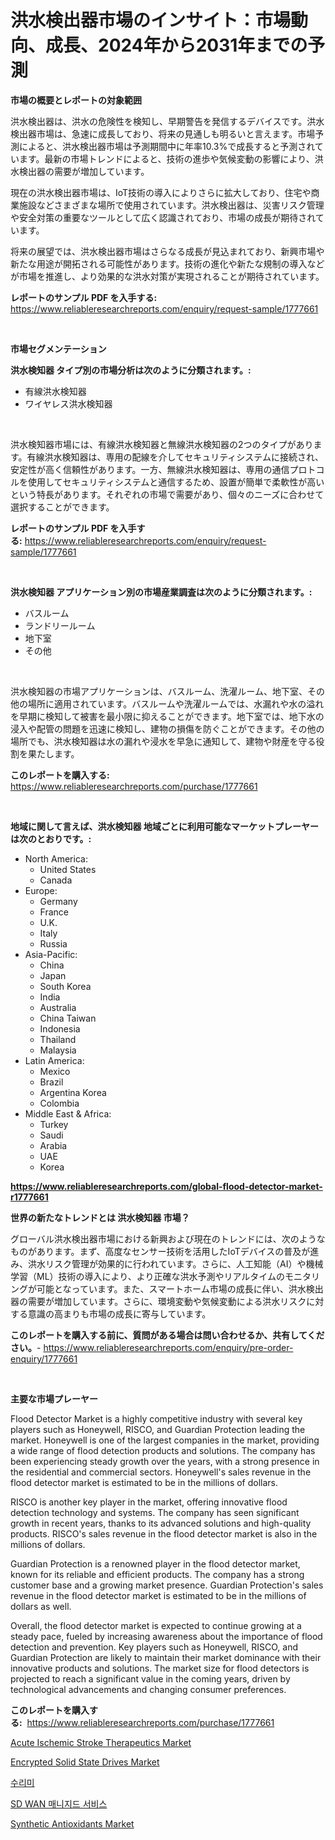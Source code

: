 <p><h1>洪水検出器市場のインサイト：市場動向、成長、2024年から2031年までの予測</h1></p><p><strong>市場の概要とレポートの対象範囲</strong></p>
<p><p>洪水検出器は、洪水の危険性を検知し、早期警告を発信するデバイスです。洪水検出器市場は、急速に成長しており、将来の見通しも明るいと言えます。市場予測によると、洪水検出器市場は予測期間中に年率10.3%で成長すると予測されています。最新の市場トレンドによると、技術の進歩や気候変動の影響により、洪水検出器の需要が増加しています。</p><p>現在の洪水検出器市場は、IoT技術の導入によりさらに拡大しており、住宅や商業施設などさまざまな場所で使用されています。洪水検出器は、災害リスク管理や安全対策の重要なツールとして広く認識されており、市場の成長が期待されています。</p><p>将来の展望では、洪水検出器市場はさらなる成長が見込まれており、新興市場や新たな用途が開拓される可能性があります。技術の進化や新たな規制の導入などが市場を推進し、より効果的な洪水対策が実現されることが期待されています。</p></p>
<p><strong>レポートのサンプル PDF を入手する:</strong> <a href="https://www.reliableresearchreports.com/enquiry/request-sample/1777661">https://www.reliableresearchreports.com/enquiry/request-sample/1777661</a></p>
<p>&nbsp;</p>
<p><strong>市場セグメンテーション</strong></p>
<p><strong>洪水検知器 タイプ別の市場分析は次のように分類されます。:</strong></p>
<p><ul><li>有線洪水検知器</li><li>ワイヤレス洪水検知器</li></ul></p>
<p>&nbsp;</p>
<p><p>洪水検知器市場には、有線洪水検知器と無線洪水検知器の2つのタイプがあります。有線洪水検知器は、専用の配線を介してセキュリティシステムに接続され、安定性が高く信頼性があります。一方、無線洪水検知器は、専用の通信プロトコルを使用してセキュリティシステムと通信するため、設置が簡単で柔軟性が高いという特長があります。それぞれの市場で需要があり、個々のニーズに合わせて選択することができます。</p></p>
<p><strong>レポートのサンプル PDF を入手する:</strong>&nbsp;<a href="https://www.reliableresearchreports.com/enquiry/request-sample/1777661">https://www.reliableresearchreports.com/enquiry/request-sample/1777661</a></p>
<p>&nbsp;</p>
<p><strong> 洪水検知器 アプリケーション別の市場産業調査は次のように分類されます。:</strong></p>
<p><ul><li>バスルーム</li><li>ランドリールーム</li><li>地下室</li><li>その他</li></ul></p>
<p>&nbsp;</p>
<p><p>洪水検知器の市場アプリケーションは、バスルーム、洗濯ルーム、地下室、その他の場所に適用されています。バスルームや洗濯ルームでは、水漏れや水の溢れを早期に検知して被害を最小限に抑えることができます。地下室では、地下水の浸入や配管の問題を迅速に検知し、建物の損傷を防ぐことができます。その他の場所でも、洪水検知器は水の漏れや浸水を早急に通知して、建物や財産を守る役割を果たします。</p></p>
<p><strong>このレポートを購入する:</strong>&nbsp; <a href="https://www.reliableresearchreports.com/purchase/1777661">https://www.reliableresearchreports.com/purchase/1777661</a></p>
<p>&nbsp;</p>
<p><strong>地域に関して言えば、洪水検知器 地域ごとに利用可能なマーケットプレーヤーは次のとおりです。:</strong></p>
<p><ul>
    <li>
        North America:
        <ul>
            <li>United States</li>
            <li>Canada</li>
        </ul>
    </li>
    <li>
        Europe:
        <ul>
            <li>Germany</li>
            <li>France</li>
            <li>U.K.</li>
            <li>Italy</li>
            <li>Russia</li>
        </ul>
    </li>
    <li>
        Asia-Pacific:
        <ul>
            <li>China</li>
            <li>Japan</li>
            <li>South Korea</li>
            <li>India</li>
            <li>Australia</li>
            <li>China Taiwan</li>
            <li>Indonesia</li>
            <li>Thailand</li>
            <li>Malaysia</li>
        </ul>
    </li>
    <li>
        Latin America:
        <ul>
            <li>Mexico</li>
            <li>Brazil</li>
            <li>Argentina Korea</li>
            <li>Colombia</li>
        </ul>
    </li>
    <li>
        Middle East & Africa:
        <ul>
            <li>Turkey</li>
            <li>Saudi</li>
            <li>Arabia</li>
            <li>UAE</li>
            <li>Korea</li>
        </ul>
    </li>
    </ul></p>
<p><strong><a href="https://www.reliableresearchreports.com/global-flood-detector-market-r1777661">https://www.reliableresearchreports.com/global-flood-detector-market-r1777661</a></strong>&nbsp;</p>
<p><strong>世界の新たなトレンドとは 洪水検知器 市場？</strong></p>
<p><p>グローバル洪水検出器市場における新興および現在のトレンドには、次のようなものがあります。まず、高度なセンサー技術を活用したIoTデバイスの普及が進み、洪水リスク管理が効果的に行われています。さらに、人工知能（AI）や機械学習（ML）技術の導入により、より正確な洪水予測やリアルタイムのモニタリングが可能となっています。また、スマートホーム市場の成長に伴い、洪水検出器の需要が増加しています。さらに、環境変動や気候変動による洪水リスクに対する意識の高まりも市場の成長に寄与しています。</p></p>
<p><strong>このレポートを購入する前に、質問がある場合は問い合わせるか、共有してください。</strong>- <a href="https://www.reliableresearchreports.com/enquiry/pre-order-enquiry/1777661">https://www.reliableresearchreports.com/enquiry/pre-order-enquiry/1777661</a></p>
<p>&nbsp;</p>
<p><strong>主要な市場プレーヤー</strong></p>
<p><p>Flood Detector Market is a highly competitive industry with several key players such as Honeywell, RISCO, and Guardian Protection leading the market. Honeywell is one of the largest companies in the market, providing a wide range of flood detection products and solutions. The company has been experiencing steady growth over the years, with a strong presence in the residential and commercial sectors. Honeywell's sales revenue in the flood detector market is estimated to be in the millions of dollars.</p><p>RISCO is another key player in the market, offering innovative flood detection technology and systems. The company has seen significant growth in recent years, thanks to its advanced solutions and high-quality products. RISCO's sales revenue in the flood detector market is also in the millions of dollars.</p><p>Guardian Protection is a renowned player in the flood detector market, known for its reliable and efficient products. The company has a strong customer base and a growing market presence. Guardian Protection's sales revenue in the flood detector market is estimated to be in the millions of dollars as well.</p><p>Overall, the flood detector market is expected to continue growing at a steady pace, fueled by increasing awareness about the importance of flood detection and prevention. Key players such as Honeywell, RISCO, and Guardian Protection are likely to maintain their market dominance with their innovative products and solutions. The market size for flood detectors is projected to reach a significant value in the coming years, driven by technological advancements and changing consumer preferences.</p></p>
<p><strong>このレポートを購入する:</strong>&nbsp;&nbsp;<a href="https://www.reliableresearchreports.com/purchase/1777661">https://www.reliableresearchreports.com/purchase/1777661</a></p>
<p><p><a href="https://github.com/globismark/Market-Research-Report-List-2/blob/main/acute-ischemic-stroke-therapeutics-market.md">Acute Ischemic Stroke Therapeutics Market</a></p><p><a href="https://iodized-pantydraco-05c.notion.site/Encrypted-Solid-State-Drives-Market-Size-Reveals-the-Best-Marketing-Channels-In-Global-Industry-3feb0068856841c5810bcde07e53e343">Encrypted Solid State Drives Market</a></p><p><a href="https://github.com/vsoq0zknh59/Market-Research-Report-List-1/blob/main/872257323823.md">수리미</a></p><p><a href="https://github.com/Tristiarton768456/Market-Research-Report-List-1/blob/main/604498823824.md">SD WAN 매니지드 서비스</a></p><p><a href="https://issuu.com/reportprime-2/docs/synthetic-antioxidants-market-size-2030.pptx">Synthetic Antioxidants Market</a></p></p>
